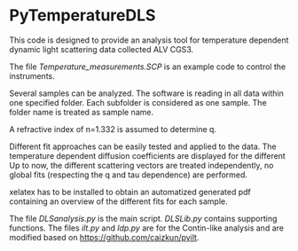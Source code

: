 # PyTemperatureDLS
This code is designed to provide an analysis tool for temperature dependent dynamic light scattering data collected ALV CGS3.

The file *Temperature_measurements.SCP* is an example code to control the instruments.

Several samples can be analyzed. The software is reading in all data within one specified folder. Each subfolder is considered as one sample. The folder name is treated as sample name.

A refractive index of n=1.332 is assumed to determine q.

Different fit approaches can be easily tested and applied to the data. The temperature dependent diffusion coefficients are displayed for the different  
Up to now, the different scattering vectors are treated independently, no global fits (respecting the q and tau dependence) are performed.

xelatex has to be installed to obtain an automatized generated pdf containing an overview of the different fits for each sample.

The file *DLSanalysis.py* is the main script. *DLSLib.py* contains supporting functions. The files *ilt.py* and *ldp.py* are for the Contin-like analysis and are modified based on https://github.com/caizkun/pyilt.
